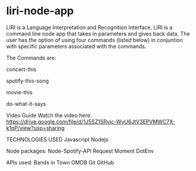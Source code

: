 # liri-node-app
LIRI is a Language Interpretation and Recognition Interface. LIRI is a command line node app that takes in parameters and gives back data. The user has the option of using four commands (listed below) in conjuntion with specific parameters associated with the commands. 

The Commands are:

concert-this

spotify-this-song

movie-this

do-what-it-says

Video Guide
Watch the video here: https://drive.google.com/file/d/1J5SZ1SRvic-WyU6JtV3EPVMWC7X-k1qP/view?usp=sharing

TECHNOLOGIES USED
Javascript
Nodejs

Node packages:
Node-Spotify-API
Request
Moment
DotEnv

APIs used:
Bands in Town
OMDB
Git
GitHub
